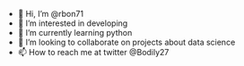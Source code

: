 - 👋 Hi, I’m @rbon71
- 👀 I’m interested in developing
- 🌱 I’m currently learning python
- 💞️ I’m looking to collaborate on projects about data science
- 📫 How to reach me at twitter @Bodily27

<!---
rbon71/rbon71 is a ✨ special ✨ repository because its `README.md` (this file) appears on your GitHub profile.
You can click the Preview link to take a look at your changes.
--->

